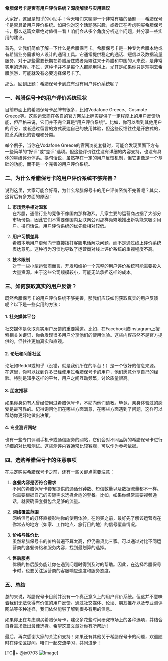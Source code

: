 **希腊保号卡是否有用户评价系统？深度解读与实用建议**

大家好，这里是知乎的小助手！今天咱们来聊聊一个非常有趣的话题——希腊保号卡是否具备用户评价系统。如果你对这个话题感兴趣，或者正在考虑购买希腊保号卡，那么这篇文章绝对值得一看！咱们会从多个角度分析这个问题，并分享一些实用的建议。

首先，让我们简单了解一下什么是希腊保号卡。希腊保号卡是一种专为希腊本地或有希腊业务需求的人设计的通讯工具。它通常提供稳定的通话、短信以及数据流量服务，对于那些需要长期在希腊居住或者频繁往来于希腊和中国的人来说，是非常实用的选择。不过，这种卡并不是每个人都能用得上，尤其是如果你只是短期去希腊旅游，可能就没有必要选择保号卡了。

那么，回到正题：希腊保号卡到底有没有用户评价系统呢？

### 一、希腊保号卡的用户评价系统现状

目前市面上的希腊保号卡品牌有很多，比如Vodafone Greece、Cosmote Greece等。这些运营商在各自的官方网站上确实提供了一定程度上的用户反馈功能，但严格来说，它们并不完全算是“用户评价系统”。比如，你可以看到其他用户的评分，或者通过留言的方式表达自己的使用体验，但这些反馈往往是开放式的，缺乏系统化的管理和分类。

举个例子，当你在Vodafone Greece的官网浏览套餐时，可能会发现页面下方有一些简单的“好评”或“差评”选项。但这些评价往往没有详细的内容支持，也没有具体的星级评分体系。换句话说，虽然存在一定的用户反馈机制，但它更像是一个基础的功能，而不是一个完善的用户评价系统。

### 二、为什么希腊保号卡的用户评价系统不够完善？

说到这里，大家可能会好奇，为什么希腊保号卡的用户评价系统不完善呢？其实，这背后有多方面的原因：

1. **市场竞争相对温和**  
   在希腊，通信行业的竞争不像国内那样激烈。几家主要的运营商占据了大部分市场份额，因此它们不需要像国内互联网公司那样频繁地推出新功能来吸引用户。换句话说，用户评价系统的优先级相对较低。

2. **用户习惯差异**  
   希腊本地用户更倾向于直接拨打客服电话解决问题，而不是通过线上评价系统表达意见。这种行为习惯也导致了运营商对线上评价系统的重视程度不高。

3. **技术限制**  
   对于一些小型运营商而言，开发和维护一个完整的用户评价系统可能需要投入大量资源。由于这些公司规模较小，可能无法承担这样的成本。

### 三、如何获取真实的用户反馈？

既然希腊保号卡的用户评价系统不够完善，那我们应该如何获取真实的用户反馈呢？以下是一些实用的方法：

#### 1. **社交媒体平台**
   社交媒体是获取真实用户反馈的重要渠道。比如，在Facebook或Instagram上搜索相关关键词，你会发现很多用户分享他们的使用体验。这些内容虽然不是官方提供的，但往往更加真实和直观。

#### 2. **论坛和问答社区**
   论坛如Reddit或知乎（没错，就是我们所在的平台！）是一个很好的信息来源。在这里，你可以找到许多已经使用过希腊保号卡的用户，他们愿意分享自己的经验。特别是知乎这样的平台，用户之间互动频繁，讨论质量很高。

#### 3. **朋友推荐**
   如果你身边有人曾经使用过希腊保号卡，不妨向他们请教。毕竟，亲身体验过的感受是最可靠的。记得询问他们在哪些方面满意，在哪些方面遇到了问题，这样可以帮助你更好地做出决策。

#### 4. **专业测评网站**
   也有一些专门评测手机卡或通信服务的网站，它们会对不同品牌的希腊保号卡进行详细的对比和测试。这些测评内容通常比较客观，可以作为参考依据。

### 四、选购希腊保号卡的注意事项

在决定购买希腊保号卡之前，还有一些关键点需要注意：

1. **套餐内容是否符合需求**  
   不同的希腊保号卡套餐提供的通话分钟数、短信数量以及数据流量都不一样。你需要根据自己的实际需求选择合适的套餐。比如，如果你经常需要视频通话，就要确保套餐包含足够的流量。

2. **网络覆盖范围**  
   网络信号的好坏直接影响你的使用体验。在购买之前，最好先了解该运营商在你常去的地方（如家、工作地点、旅行目的地）的信号覆盖情况。

3. **价格与性价比**  
   虽然希腊保号卡的价格普遍不算太高，但仍需货比三家。可以通过对比不同运营商的套餐价格和服务内容，找到最划算的选择。

4. **售后服务**  
   优质的售后服务能让你在遇到问题时得到及时的帮助。因此，在选择希腊保号卡时，也要关注运营商的客服响应速度和服务态度。

### 五、总结

总的来说，希腊保号卡目前并没有一个真正意义上的用户评价系统。但这并不意味着我们无法获得有价值的用户反馈。通过社交媒体、论坛、朋友推荐以及专业测评网站等多种途径，我们依然能够了解到很多有用的信息。

如果你正在考虑购买希腊保号卡，建议多花些时间研究市场上的各种选项，并结合自身需求做出最佳选择。希望这篇文章对你有所帮助！

最后，再次感谢大家的关注和支持！如果还有其他关于希腊保号卡的问题，欢迎随时在评论区提问。咱们一起交流学习，共同进步！

[TG💪+ @jx0703 ![Image](https://github.com/user-attachments/assets/dbca1d08-cadb-493c-b0ec-ad6f7a83f270)]